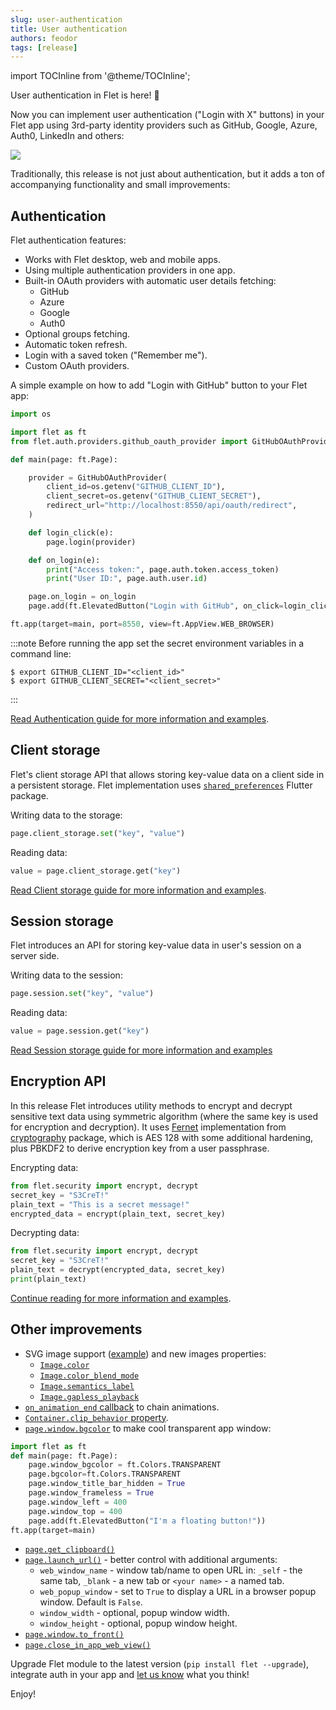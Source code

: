 ```yaml
---
slug: user-authentication
title: User authentication
authors: feodor
tags: [release]
---
```


import TOCInline from '@theme/TOCInline';

User authentication in Flet is here! 🎉

Now you can implement user authentication ("Login with X" buttons) in your Flet app using 3rd-party identity providers such as GitHub, Google, Azure, Auth0, LinkedIn and others:

<img src="/img/docs/getting-started/authentication/github-oauth-authorize.png" className="screenshot-40" />

Traditionally, this release is not just about authentication, but it adds a ton of accompanying functionality and small improvements:

<TOCInline toc={toc} maxHeadingLevel={2} />

<!-- truncate -->

## Authentication

Flet authentication features:

* Works with Flet desktop, web and mobile apps.
* Using multiple authentication providers in one app.
* Built-in OAuth providers with automatic user details fetching:
  * GitHub
  * Azure
  * Google
  * Auth0
* Optional groups fetching.
* Automatic token refresh.
* Login with a saved token ("Remember me").
* Custom OAuth providers.

A simple example on how to add "Login with GitHub" button to your Flet app:

```python
import os

import flet as ft
from flet.auth.providers.github_oauth_provider import GitHubOAuthProvider

def main(page: ft.Page):

    provider = GitHubOAuthProvider(
        client_id=os.getenv("GITHUB_CLIENT_ID"),
        client_secret=os.getenv("GITHUB_CLIENT_SECRET"),
        redirect_url="http://localhost:8550/api/oauth/redirect",
    )

    def login_click(e):
        page.login(provider)

    def on_login(e):
        print("Access token:", page.auth.token.access_token)
        print("User ID:", page.auth.user.id)

    page.on_login = on_login
    page.add(ft.ElevatedButton("Login with GitHub", on_click=login_click))

ft.app(target=main, port=8550, view=ft.AppView.WEB_BROWSER)
```

:::note
Before running the app set the secret environment variables in a command line:

```
$ export GITHUB_CLIENT_ID="<client_id>"
$ export GITHUB_CLIENT_SECRET="<client_secret>"
```
:::

[Read Authentication guide for more information and examples](/docs/cookbook/authentication).

## Client storage

Flet's client storage API that allows storing key-value data on a client side in a persistent storage. Flet implementation uses [`shared_preferences`](https://pub.dev/packages/shared_preferences) Flutter package.

Writing data to the storage:

```python
page.client_storage.set("key", "value")
```

Reading data:

```python
value = page.client_storage.get("key")
```

[Read Client storage guide for more information and examples](/docs/cookbook/client-storage).

## Session storage

Flet introduces an API for storing key-value data in user's session on a server side.

Writing data to the session:

```python
page.session.set("key", "value")
```

Reading data:

```python
value = page.session.get("key")
```

[Read Session storage guide for more information and examples](/docs/cookbook/session-storage)

## Encryption API

In this release Flet introduces utility methods to encrypt and decrypt sensitive text data using symmetric algorithm (where the same key is used for encryption and decryption). It uses [Fernet](https://github.com/fernet/spec/blob/master/Spec.md) implementation from [cryptography](https://pypi.org/project/cryptography/) package, which is AES 128 with some additional hardening, plus PBKDF2 to derive encryption key from a user passphrase.

Encrypting data:

```python
from flet.security import encrypt, decrypt
secret_key = "S3CreT!"
plain_text = "This is a secret message!"
encrypted_data = encrypt(plain_text, secret_key)
```

Decrypting data:

```python
from flet.security import encrypt, decrypt
secret_key = "S3CreT!"
plain_text = decrypt(encrypted_data, secret_key)
print(plain_text)
```

[Continue reading for more information and examples](/docs/cookbook/encrypting-sensitive-data).

## Other improvements

* SVG image support ([example](https://github.com/flet-dev/examples/blob/main/python/controls/image/svg-image.py)) and new images properties:
  * [`Image.color`](/docs/controls/image#color)
  * [`Image.color_blend_mode`](/docs/controls/image#color_blend_mode)
  * [`Image.semantics_label`](/docs/controls/image#semantics_label)
  * [`Image.gapless_playback`](/docs/controls/image#gapless_playback)
* [`on_animation_end` callback](/docs/cookbook/animations#animation-end-callback) to chain animations.
* [`Container.clip_behavior` property](/docs/controls/container#clip_behavior).
* [`page.window.bgcolor`](/docs/reference/types/window#bgcolor) to make cool transparent app window:

```python
import flet as ft
def main(page: ft.Page):
    page.window_bgcolor = ft.Colors.TRANSPARENT
    page.bgcolor=ft.Colors.TRANSPARENT
    page.window_title_bar_hidden = True
    page.window_frameless = True
    page.window_left = 400
    page.window_top = 400
    page.add(ft.ElevatedButton("I'm a floating button!"))
ft.app(target=main)
```

* [`page.get_clipboard()`](/docs/controls/page#get_clipboard)
* [`page.launch_url()`](/docs/controls/page#launch_urlurl) - better control with additional arguments:
    * `web_window_name` - window tab/name to open URL in: `_self` - the same tab, `_blank` - a new tab or `<your name>` - a named tab.
    * `web_popup_window` - set to `True` to display a URL in a browser popup window. Default is `False`.
    * `window_width` - optional, popup window width.
    * `window_height` - optional, popup window height.
* [`page.window.to_front()`](/docs/reference/types/window#to_front)
* [`page.close_in_app_web_view()`](/docs/controls/page#close_in_app_web_view)


Upgrade Flet module to the latest version (`pip install flet --upgrade`), integrate auth in your app and [let us know](https://discord.gg/dzWXP8SHG8) what you think!

Enjoy!
